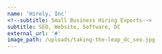 ```yaml
---
name: 'Hirely, Inc'
<!--subtitle: Small Business Hiring Experts-->
subtitle: SEO, Website, Software, DC
external_url: '#'
image_path: /uploads/taking-the-leap_dc_seo.jpg
---
```



